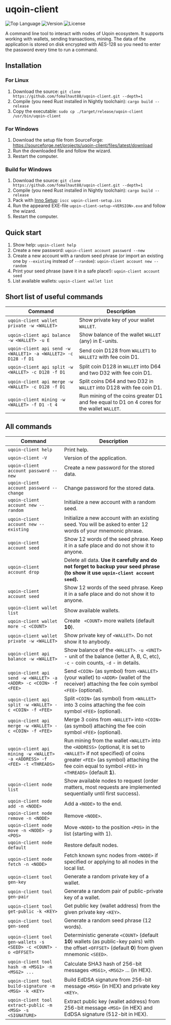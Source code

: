 # uqoin-client

![Top Language](https://img.shields.io/github/languages/top/fomalhaut88/uqoin-client)
![Version](https://img.shields.io/badge/version-v0.1.3-green)
![License](https://img.shields.io/badge/license-MIT-orange)

A command line tool to interact with nodes of Uqoin ecosystem. It supports
working with wallets, sending transactions, mining. The data of the application
is stored on disk encrypted with AES-128 so you need to enter the password
every time to run a command.

## Installation

### For Linux

1. Download the source: `git clone https://github.com/fomalhaut88/uqoin-client.git --depth=1`
2. Compile (you need Rust installed in Nightly toolchain): `cargo build --release`
3. Copy the executable: `sudo cp ./target/release/uqoin-client /usr/bin/uqoin-client`

### For Windows

1. Download the setup file from SourceForge: https://sourceforge.net/projects/uqoin-client/files/latest/download
2. Run the downloaded file and follow the wizard.
3. Restart the computer.

### Build for Windows

1. Download the source: `git clone https://github.com/fomalhaut88/uqoin-client.git --depth=1`
2. Compile (you need Rust installed in Nightly toolchain): `cargo build --release`
3. Pack with [Inno Setup](https://jrsoftware.org/isinfo.php): `iscc uqoin-client-setup.iss`
4. Run the appeared EXE-file `uqoin-client-setup-<VERSION>.exe` and follow the wizard.
5. Restart the computer.

## Quick start

1. Show help: `uqoin-client help`
2. Create a new password: `uqoin-client account password --new`
3. Create a new account with a random seed phrase (or import an existing one by 
`--existing` instead of `--random`): `uqoin-client account new --random`
4. Print your seed phrase (save it in a safe place!): `uqoin-client account seed`
5. List available wallets: `uqoin-client wallet list`

## Short list of useful commands

| Command | Description |
|---|---|
| `uqoin-client wallet private -w <WALLET>` | Show private key of your wallet `WALLET`. |
| `uqoin-client api balance -w <WALLET> -u E` | Show balance of the wallet `WALLET` (any) in E-units. |
| `uqoin-client api send -w <WALLET1> -a <WALLET2> -c D128 -f D1` | Send coin D128 from `WALLET1` to `WALLET2` with fee coin D1. |
| `uqoin-client api split -w <WALLET> -c D128 -f D1` | Split coin D128 in `WALLET` into D64 and two D32 with fee coin D1. |
| `uqoin-client api merge -w <WALLET> -c D128 -f D1` | Split coins D64 and two D32 in `WALLET` into D128 with fee coin D1. |
| `uqoin-client mining -w <WALLET> -f D1 -t 4` | Run mining of the coins greater D1 and fee equal to D1 on 4 cores for the wallet `WALLET`. |

## All commands

| Command | Description |
|---|---|
| `uqoin-client help` | Print help. |
| `uqoin-client -V` | Version of the application. |
| `uqoin-client account password --new` | Create a new password for the stored data. |
| `uqoin-client account password --change` | Change password for the stored data. |
| `uqoin-client account new --random` | Initialize a new account with a random seed. |
| `uqoin-client account new --existing` | Initialize a new account with an existing seed. You will be asked to enter 12 words of your mnemonic phrase. |
| `uqoin-client account seed` | Show 12 words of the seed phrase. Keep it in a safe place and do not show it to anyone. |
| `uqoin-client account drop` | Delete all data. **Use it carefully and do not forget to backup your seed phrase (to show it use `uqoin-client account seed`).** |
| `uqoin-client account seed` | Show 12 words of the seed phrase. Keep it in a safe place and do not show it to anyone. |
| `uqoin-client wallet list` | Show available wallets. |
| `uqoin-client wallet more -c <COUNT>` | Create ` <COUNT>` more wallets (default **10**). |
| `uqoin-client wallet private -w <WALLET>` | Show private key of `<WALLET>`. Do not show it to anybody. |
| `uqoin-client api balance -w <WALLET>` | Show balance of the `<WALLET>`. `-u <UNIT>` - unit of the balance (letter A, B, C, etc), `-c` - coin counts, `-d` - in details. |
| `uqoin-client api send -w <WALLET> -a <ADDR> -c <COIN> -f <FEE>` | Send `<COIN>` (as symbol) from `<WALLET>` (your wallet) to `<ADDR>` (wallet of the receiver) attaching the fee coin symbol `<FEE>` (optional). |
| `uqoin-client api split -w <WALLET> -c <COIN> -f <FEE>` | Split `<COIN>` (as symbol) from `<WALLET>` into 3 coins attaching the fee coin symbol `<FEE>` (optional). |
| `uqoin-client api merge -w <WALLET> -c <COIN> -f <FEE>` | Merge 3 coins from `<WALLET>` into `<COIN>` (as symbol) attaching the fee coin symbol `<FEE>` (optional). |
| `uqoin-client api mining -w <WALLET> -a <ADDRESS> -f <FEE> -t <THREADS>` | Run mining from the wallet `<WALLET>` into the `<ADDRESS>` (optional,  it is set to `<WALLET>` if not specified) of coins greater `<FEE>` (as symbol) attaching the fee coin equal to symbol `<FEE>` in `<THREADS>` (default **1**). |
| `uqoin-client node list` | Show available nodes to request (order matters, most requests are implemented sequentially until first success). |
| `uqoin-client node add -n <NODE>` | Add a `<NODE>` to the end. |
| `uqoin-client node remove -n <NODE>` | Remove `<NODE>`. |
| `uqoin-client node move -n <NODE> -p <POS>` | Move `<NODE>` to the position `<POS>` in the list (starting with 1). |
| `uqoin-client node default` | Restore default nodes. |
| `uqoin-client node fetch -n <NODE>` | Fetch known sync nodes from `<NODE>` if specified or applying to all nodes in the local list. |
| `uqoin-client tool gen-key` | Generate a random private key of a wallet. |
| `uqoin-client tool gen-pair` | Generate a random pair of public-private key of a wallet. |
| `uqoin-client tool get-public -k <KEY>` | Get public key (wallet address) from the given private key `<KEY>`. |
| `uqoin-client tool gen-seed` | Generate a random seed phrase (12 words). |
| `uqoin-client tool gen-wallets -s <SEED> -c <COUNT> -o <OFFSET>` | Deterministic generate `<COUNT>` (default **10**) wallets (as public-key pairs) with the offset `<OFFSET>` (default **0**) from given mnemonic `<SEED>`. |
| `uqoin-client tool hash -m <MSG1> -m <MSG2> ...` | Calculate SHA3 hash of 256-bit messages `<MSG1>`, `<MSG2>` ... (in HEX). |
| `uqoin-client tool build-signature -m <MSG> -k <KEY>` | Build EdDSA signature from 256-bit message `<MSG>` (in HEX) and private key `<KEY>`. |
| `uqoin-client tool extract-public -m <MSG> -s <SIGNATURE>` | Extract public key (wallet address) from 256-bit message `<MSG>` (in HEX) and EdDSA signature (512-bit in HEX). |
